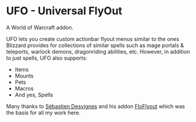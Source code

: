 # UFO - Universal FlyOut

A World of Warcraft addon.

UFO lets you create custom actionbar flyout menus similar to the ones Blizzard provides for collections of similar spells such as mage portals & teleports, warlock demons, dragonriding abilities, etc.  However, in addition to just spells, UFO also supports:

* Items
* Mounts
* Pets
* Macros
* And yes, Spells

Many thanks to [Sébastien Desvignes](https://github.com/Boboseb) and his addon [FloFlyout](https://www.curseforge.com/wow/addons/floflyout) which was the basis for all my work here.
